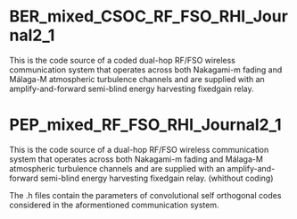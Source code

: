 # BER_mixed_CSOC_RF_FSO_RHI_Journal2_1

This is the code source of a coded dual-hop RF/FSO wireless communication system that operates across both Nakagami-m fading and Málaga-M atmospheric
turbulence channels and are supplied with an amplify-and-forward semi-blind energy harvesting fixedgain relay.

# PEP_mixed_RF_FSO_RHI_Journal2_1
This is the code source of a dual-hop RF/FSO wireless communication system that operates across both Nakagami-m fading and Málaga-M atmospheric
turbulence channels and are supplied with an amplify-and-forward semi-blind energy harvesting fixedgain relay. (whithout coding)


The .h files contain the parameters of convolutional self orthogonal codes considered in the aformentioned communication system.
